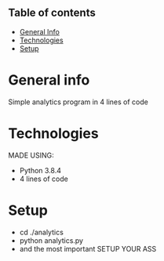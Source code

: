 ## Table of contents
* [General Info](#general-info)
* [Technologies](#technologies)
* [Setup](#setup)

# General info
Simple analytics program in 4 lines of code

# Technologies
MADE USING:
* Python 3.8.4
* 4 lines of code

# Setup
* cd ./analytics
* python analytics.py
* and the most important SETUP YOUR ASS